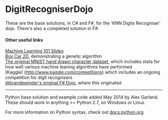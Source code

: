 DigitRecogniserDojo
===================

These are the base solutions, in C# and F#, for the 'KNN Digits Recogniser' dojo.  There's also a completed solution in F#.

#### Other useful links

[Machine Learning 101 Slides](http://prezi.com/l_ruueyhli9e/machine-learning-101/?utm_campaign=share&utm_medium=copy)  
[Box Car 2D](http://boxcar2d.com/), demonstrating a genetic algorithm  
[The original MNIST hand drawn character dataset](http://yann.lecun.com/exdb/mnist/), which includes stats for how well various machine leaning algorithms have performed  
[Kaggle] (http://www.kaggle.com/competitions) which includes an ongoing competition for digit recognisers  
[@brandewinder's original F# Dojo](https://github.com/c4fsharp/Dojo-Digits-Recognizer), where this originated  

*******************************************************************************

Python base solution and example code added May 2014 by Alex Garland.
These should work in anything >= Python 2.7, on Windows or Linux.

For more information on Python syntax, check out [docs.python.org](https://docs.python.org/)